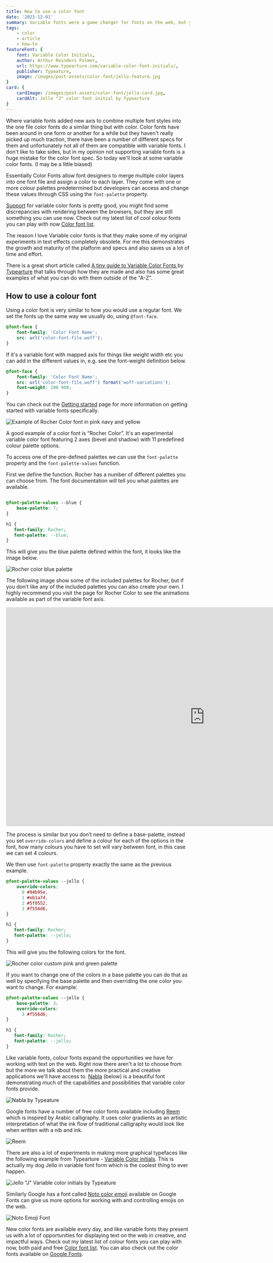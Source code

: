 ```yaml
---
title: How to use a color font
date: '2023-12-01'
summary: Variable fonts were a game changer for fonts on the web, but you can take it a step further with the addition of the color font spec. Control both the font and the colours of the font truly enabling Photoshop like text effects with real text on the web.
tags:
    - color
    - article
    - how-to
featureFont: {
    font: Variable Color Initials, 
    author: Arthur Reinders Folmer,
    url: https://www.typearture.com/variable-color-font-initials/,
    publisher: Typeature,   
    image: /images/post-assets/color-font/jello-feature.jpg
}
card: {
    cardImage: /images/post-assets/color-font/jello-card.jpg,
    cardAlt: Jello "J" color font initial by Typearture
}
---
```


Where variable fonts added new axis to combine multiple font styles into the one file color fonts do a similar thing but with color. Color fonts have been around in one form or another for a while but they haven't really picked up much traction, there have been a number of different specs for them and unfortunately not all of them are compatible with variable fonts. I don't like to take sides, but in my opinion not supporting variable fonts is a huge mistake for the color font spec. So today we'll look at some variable color fonts. (I may be a little biased)

Essentially Color Fonts allow font designers to merge multiple color layers into one font file and assign a color to each layer. They come with one or more colour palettes predetermined but developers can access and change these values through CSS using the `font-palette` property. 

[Support](https://caniuse.com/colr-v1) for variable color fonts is pretty good, you might find some discrepancies with rendering between the browsers, but they are still something you can use now. Check out my latest list of cool colour fonts you can play with now [Color font list](/posts/color-font-list).

The reason I love Variable color fonts is that they make some of my original experiments in text effects completely obsolete. For me this demonstrates the growth and maturity of the platform and specs and also saves us a lot of time and effort.

There is a great short article called [A tiny guide to Variable Color Fonts
](https://www.typearture.com/howdotheywork/) by [Typearture](https://www.typearture.com/) that talks through how they are made and also has some great examples of what you can do with them outside of the "A-Z".

## How to use a colour font

Using a color font is very similar to how you would use a regular font. We set the fonts up the same way we usually do, using `@font-face`.

```css
@font-face {
    font-family: 'Color Font Name';
    src: url('color-font-file.woff');
}
```

If it's a variable font with mapped axis for things like weight width etc you can add in the different values in, e.g. see the font-weight definition below. 

```css
@font-face {
    font-family: 'Color Font Name';
    src: url('color-font-file.woff') format('woff-variations');
    font-weight: 200 900;
}
```
You can check out the [Getting started](/getting-started) page for more information on getting started with variable fonts specifically.

![Example of Rocher Color font in pink navy and yellow](/images/post-assets/color-font/rocher-color.jpg)

A good example of a color font is “Rocher Color”. It's an experimental variable color font featuring 2 axes (bevel and shadow) with 11 predefined colour palette options. 

To access one of the pre-defined palettes we can use the `font-palette` property and the `font-palette-values` function.

First we define the function. Rocher has a number of different palettes you can choose from. The font documentation will tell you what palettes are available.

```css

@font-palette-values --blue {
    base-palette: 7;
} 

h1 {
   font-family: Rocher;
   font-palette: --blue;
}

```

This will give you the blue palette defined within the font, it looks like the image below.

![Rocher color blue palette](/images/post-assets/color-font/rochercolor-bluepalette.jpg)

The following image show some of the included palettes for Rocher, but if you don’t like any of the included palettes you can also create your own. I highly recommend you visit the page for Rocher Color to see the animations available as part of the variable font axis.

<div className="videoPlayer">
<iframe width="1088" height="599" src="https://www.youtube-nocookie.com/embed/x2m_pZO6_w4?si=zq-7e0Lp2QgmA-7d?rel=0&amp;controls=0&amp;showinfo=0&amp;loop=1&amp;playlist=x2m_pZO6_w4" frameborder="0" allow="accelerometer; autoplay; encrypted-media; gyroscope; picture-in-picture" allowFullScreen=true></iframe>
</div>

The process is similar but you don’t need to define a base-palette, instead you set `override-colors` and define a colour for each of the options in the font, how many colours you have to set will vary between font, in this case we can set 4 colours.

We then use `font-palette` property exactly the same as the previous example.

```css
@font-palette-values --jello {
	override-colors:
      0 #94b95e,
      1 #eb1a7d,
      2 #5f0552,
      3 #f556d6;
}

h1 {
   font-family: Rocher;   
   font-palette: --jello;
}

```

This will give you the following colors for the font.

![Rocher color custom pink and green palette](/images/post-assets/color-font/rochercolor-custompalette.jpg)

If you  want to change one of the colors in a base palette you can do that as well by specifying the base palette and then overriding the one color you want to change. For example:

```css
@font-palette-values --jello {
    base-palette: 3;
	override-colors:
      3 #f556d6;
}

h1 {
   font-family: Rocher;   
   font-palette: --jello;
}

```

Like variable fonts, colour fonts expand the opportunities we have for working with text on the web. Right now there aren't a lot to choose from but the more we talk about them the more practical and creative applications we'll have access to. [Nabla](https://nabla.typearture.com/?_ga=2.129006923.699660361.1701400228-449230105.1700016798) (below) is a beautiful font demonstrating much of the capabilities and possibilities that variable color fonts provide.

![Nabla by Typeature](/images/post-assets/color-font/nabla.jpg)

Google fonts have a number of free color fonts available including [Reem](https://fonts.google.com/specimen/Reem+Kufi+Fun) which is inspired by Arabic calligraphy. It uses color gradients as an artistic interpretation of what the ink flow of traditional calligraphy would look like when written with a nib and ink. 

![Reem](/images/post-assets/color-font/reem.jpg)

There are also a lot of experiments in making more graphical typefaces like the following example from Typearture - [Variable Color initials](https://www.typearture.com/variable-color-font-initials/). This is actually my dog Jello in variable font form  which is the coolest thing to ever happen.

![Jello "J" Variable color initials by Typeature](/images/post-assets/color-font/jello.jpg)

Similarly Google has a font called [Noto color emoji](https://fonts.google.com/noto/specimen/Noto+Color+Emoji) available on Google Fonts can give us more options for working with and controlling emojis on the web. 

![Noto Emoji Font](/images/post-assets/color-font/noto.jpg)

New color fonts are available every day, and like variable fonts they present us with a lot of opportunities for displaying text on the web in creative, and impactful ways. Check out my latest list of colour fonts you can play with now, both paid and free [Color font list](/posts/color-font-list). You can also check out the color fonts available on [Google Fonts](https://fonts.google.com/?coloronly=true).